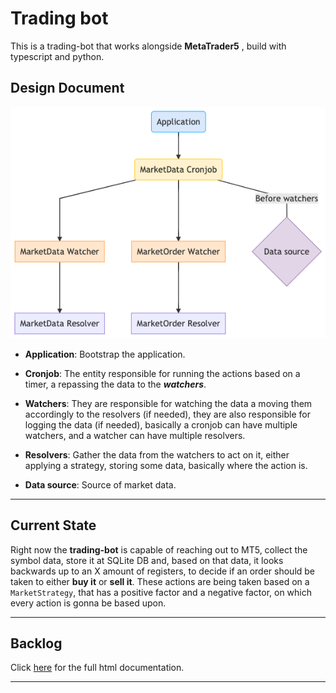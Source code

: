 # Trading bot

This is a trading-bot that works alongside **MetaTrader5** , build with typescript and python.

## Design Document

<img src="markdown/DESIGN_DOC.png" alt="design_doc"/>

- **Application**: Bootstrap the application.

- **Cronjob**: The entity responsible for running the actions based on a timer, a repassing the data to the **_watchers_**.

- **Watchers**: They are responsible for watching the data a moving them accordingly to the resolvers (if needed), they are also responsible for logging the data (if needed), basically a cronjob can have multiple watchers, and a watcher can have multiple resolvers.

- **Resolvers**: Gather the data from the watchers to act on it, either applying a strategy, storing some data, basically where the action is.

- **Data source**: Source of market data.

---

## Current State

Right now the **trading-bot** is capable of reaching out to MT5, collect the symbol data, store it at SQLite DB and, based on that data, it looks backwards up to an X amount of registers, to decide if an order should be taken to either **buy it** or **sell it**. These actions are being taken based on a `MarketStrategy`, that has a positive factor and a negative factor, on which every action is gonna be based upon.

---

## Backlog

Click [here](https://lucas-fonte.github.io/trading-bot/) for the full html documentation.

---
